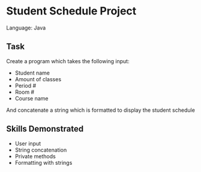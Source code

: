 # Student Schedule Project
Language: Java
## Task
Create a program which takes the following input:
- Student name
- Amount of classes
- Period #
- Room #
- Course name
<p> And concatenate a string which is formatted to display the student schedule

## Skills Demonstrated
- User input
- String concatenation
- Private methods
- Formatting with strings